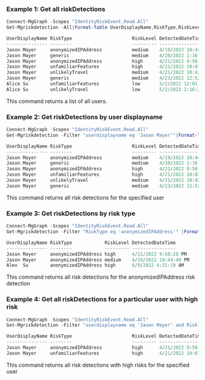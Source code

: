 ### Example 1: Get all riskDetections
```powershell
Connect-MgGraph -Scopes "IdentityRiskEvent.Read.All"
Get-Mgriskdetection -All|Format-Table UserDisplayName,RiskType,RiskLevel,DetectedDateTime

UserDisplayName RiskType                      RiskLevel DetectedDateTime
--------------- --------                      --------- ----------------
Jason Mayer     anonymizedIPAddress           medium    4/19/2022 10:44:40 PM
Jason Mayer     generic                       medium    4/20/2022 1:16:29 PM
Jason Mayer     anonymizedIPAddress           high      4/21/2022 9:50:28 PM
Jason Mayer     unfamiliarFeatures            high      4/21/2022 10:07:33 PM
Jason Mayer     unlikelyTravel                medium    4/21/2022 10:42:04 PM
Jason Mayer     generic                       medium    4/23/2022 12:52:20 PM
Alice Su        unfamiliarFeatures            low       5/2/2022 12:01:44 AM
Alice Su        unlikelyTravel                low       5/2/2022 2:16:22 AM
```

This command returns a list of all users.

### Example 2: Get riskDetections by user displayname
```powershell
Connect-MgGraph -Scopes "IdentityRiskEvent.Read.All"
Get-Mgriskdetection -Filter "userdisplayname eq 'Jason Mayer'"|Format-Table UserDisplayName,RiskType,RiskLevel,DetectedDateTime

UserDisplayName RiskType                      RiskLevel DetectedDateTime
--------------- --------                      --------- ----------------
Jason Mayer     anonymizedIPAddress           medium    4/19/2022 10:44:40 PM
Jason Mayer     generic                       medium    4/20/2022 1:16:29 PM
Jason Mayer     anonymizedIPAddress           high      4/21/2022 9:50:28 PM
Jason Mayer     unfamiliarFeatures            high      4/21/2022 10:07:33 PM
Jason Mayer     unlikelyTravel                medium    4/21/2022 10:42:04 PM
Jason Mayer     generic                       medium    4/23/2022 12:52:20 PM
```

This command returns all risk detections for the specified user 

### Example 3: Get riskDetections by risk type
```powershell
Connect-MgGraph -Scopes "IdentityRiskEvent.Read.All"
Get-Mgriskdetection -Filter "RiskType eq 'anonymizedIPAddress'" |Format-Table UserDisplayName,RiskType,RiskLevel,DetectedDateTime

UserDisplayName RiskType            RiskLevel DetectedDateTime
--------------- --------            --------- ----------------
Jason Mayer     anonymizedIPAddress high      4/21/2022 9:50:28 PM
Jason Mayer     anonymizedIPAddress medium    4/19/2022 10:44:40 PM
Alex  Su        anonymizedIPAddress high      6/9/2022 4:31:19 AM
```

This command returns all risk detections for the anonymizedIPAddress risk detection

### Example 4: Get all riskDetections for a particular user with high risk
```powershell
Connect-MgGraph -Scopes "IdentityRiskEvent.Read.All"
Get-Mgriskdetection -Filter "userdisplayname eq 'Jason Mayer' and Risklevel eq 'high'" |Format-Table UserDisplayName,RiskType,RiskLevel,DetectedDateTime

UserDisplayName RiskType                      RiskLevel DetectedDateTime
--------------- --------                      --------- ----------------
Jason Mayer     anonymizedIPAddress           high      4/21/2022 9:50:28 PM
Jason Mayer     unfamiliarFeatures            high      4/21/2022 10:07:33 PM
```
This command returns all risk detections with high risks for the specified user 

